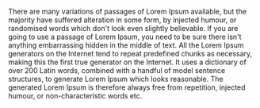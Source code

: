 There are many variations of
passages of Lorem Ipsum available,
but the majority have suffered alteration
in some form, by injected
humour, or randomised words
which don't look even slightly
believable. If you are going to
use a passage of Lorem Ipsum, you need
to be sure there isn't anything
embarrassing hidden in the middle
of text. All the Lorem Ipsum generators
on the Internet tend to repeat
predefined chunks as necessary,
making this the first true generator
on the Internet. It uses a dictionary
of over 200 Latin words, combined
with a handful of model sentence
structures, to generate Lorem Ipsum
which looks reasonable. The generated
Lorem Ipsum is therefore always free
from repetition, injected humour,
or non-characteristic words etc.